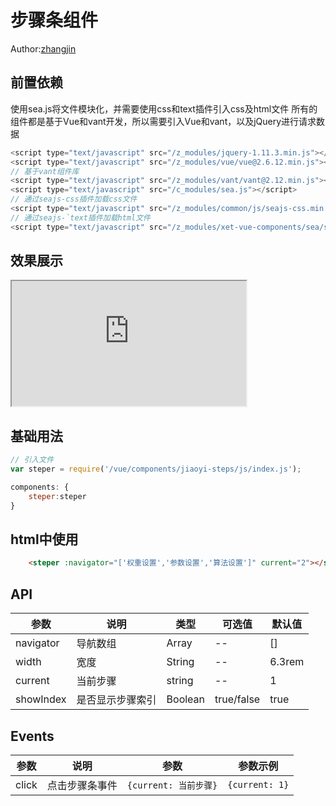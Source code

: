 # 步骤条组件
Author:[zhangjin](mailto:ex_zhangjin@citics.com)
## 前置依赖
使用sea.js将文件模块化，并需要使用css和text插件引入css及html文件
所有的组件都是基于Vue和vant开发，所以需要引入Vue和vant，以及jQuery进行请求数据
```js
<script type="text/javascript" src="/z_modules/jquery-1.11.3.min.js"></script>
<script type="text/javascript" src="/z_modules/vue/vue@2.6.12.min.js"></script>
// 基于vant组件库
<script type="text/javascript" src="/z_modules/vant/vant@2.12.min.js"></script>
<script type="text/javascript" src="/c_modules/sea.js"></script>
// 通过seajs-css插件加载css文件
<script type="text/javascript" src="/z_modules/common/js/seajs-css.min.js"></script>
// 通过seajs-`text插件加载html文件
<script type="text/javascript" src="/z_modules/xet-vue-components/sea/seajs-text.js"></script>
```

## 效果展示
<iframe class="iframeBox" src="https://qing-1258827329.cos.ap-beijing.myqcloud.com/componet/Steps/demo/demo.html" width="375px" height="700px"></iframe>

## 基础用法

```js
// 引入文件
var steper = require('/vue/components/jiaoyi-steps/js/index.js');

components: {
    steper:steper
}
```

## html中使用
```html
    <steper :navigator="['权重设置','参数设置','算法设置']" current="2"></steper>
```
## API

| 参数    | 说明   | 类型    | 可选值  | 默认值  |
| ------- | ------- | ------- | ------- | ------- |
| navigator    | 导航数组   | Array  |--| [] |
| width    | 宽度   | String  |--| 6.3rem|
| current| 当前步骤 | string |--| 1 |
| showIndex| 是否显示步骤索引 | Boolean |true/false| true |


## Events

| 参数    | 说明   | 参数 | 参数示例 |
| ------- | ------- | ------- | ------- |
| click | 点击步骤条事件 | `{current: 当前步骤}` | `{current: 1}` |

<style scoped>
    .iframeBox{
        height:200px;
    }
</style>